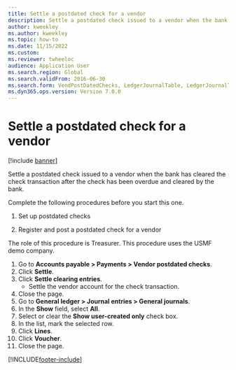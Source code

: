 ```yaml
--- 
title: Settle a postdated check for a vendor
description: Settle a postdated check issued to a vendor when the bank has cleared the check transaction after the check has been overdue and cleared by the bank.
author: kweekley
ms.author: kweekley
ms.topic: how-to
ms.date: 11/15/2022
ms.custom: 
ms.reviewer: twheeloc
audience: Application User  
ms.search.region: Global
ms.search.validFrom: 2016-06-30
ms.search.form: VendPostDatedChecks, LedgerJournalTable, LedgerJournalTransDaily, LedgerTransVoucher
ms.dyn365.ops.version: Version 7.0.0 
---
```


# Settle a postdated check for a vendor

[!include [banner](../../includes/banner.md)]

Settle a postdated check issued to a vendor when the bank has cleared the check transaction after the check has been overdue and cleared by the bank. 

Complete the following procedures before you start this one.

1) Set up postdated checks

2) Register and post a postdated check for a vendor



The role of this procedure is Treasurer. This procedure uses the USMF demo company.

1. Go to **Accounts payable > Payments > Vendor postdated checks**.
2. Click **Settle**.
3. Click **Settle clearing entries**.
    * Settle the vendor account for the check transaction.  
4. Close the page.
5. Go to **General ledger > Journal entries > General journals**.
6. In the **Show** field, select **All**.
7. Select or clear the **Show user-created only** check box.
8. In the list, mark the selected row.
9. Click **Lines**.
10. Click **Voucher**.
11. Close the page.



[!INCLUDE[footer-include](../../../includes/footer-banner.md)]

